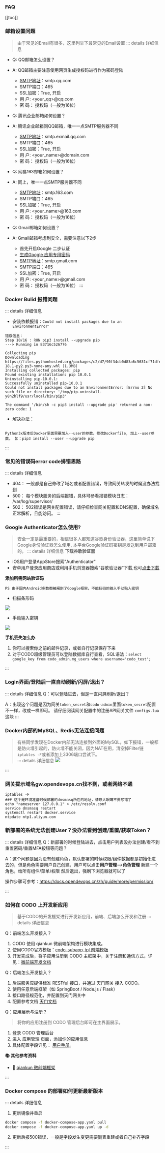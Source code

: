 ### FAQ

[[toc]]

### 邮箱设置问题
> 由于常见的Email有很多，这里列举下最常见的Email设置
::: details 详细信息

- Q: QQ邮箱怎么设置？
- A: QQ邮箱主要注意使用网页生成授权码进行作为密码登陆
    - [SMTP地址](https://service.mail.qq.com/cgi-bin/help?id=28&no=167&subtype=1)：smtp.qq.com
    - SMTP端口：465
    - SSL加密：True, 开启
    - 用   户: <your_qq>@qq.com
    - 密   码： 授权码（一般为16位）



- Q: 腾讯企业邮箱如何设置？
- A: 腾讯企业邮箱同QQ邮箱，唯一一点SMTP服务器不同
    - [SMTP地址](https://service.exmail.qq.com/cgi-bin/help?subtype=1&id=28&no=1000585)：smtp.exmail.qq.com
    - SMTP端口：465
    - SSL加密：True, 开启
    - 用   户: <your_name>@domain.com
    - 密   码： 授权码（一般为16位）



- Q: 网易163邮箱如何设置？
- A: 同上，唯一一点SMTP服务器不同
    - [SMTP地址](http://help.163.com/09/1223/14/5R7P3QI100753VB8.html)：smtp.163.com
    - SMTP端口：465
    - SSL加密：True, 开启
    - 用   户: <your_name>@163.com
    - 密   码： 授权码（一般为16位）



- Q: Gmail邮箱如何设置？
- A: Gmail邮箱考虑到安全，需要注意以下2步
  -  首先开启Google 二步认证
  -  [生成Google 应用专用密码](https://support.google.com/mail/answer/185833?hl=zh-Hans)
  - [SMTP地址](https://support.google.com/mail/answer/7126229?hl=zh-Hans&visit_id=636771670247559816-1235179449&rd=2)：smtp.gmail.com
  - SMTP端口：465
  - SSL加密：True, 开启
  - 用   户: <your_name>@gmail.com
  - 密   码： 授权码（一般为16位）
:::



### Docker Bulid 报错问题
::: details 详细信息
- 安装依赖报错：`Could not install packages due to an EnvironmentError'`

```
错误信息：
Step 10/16 : RUN pip3 install --upgrade pip
---> Running in 83716c526776

Collecting pip
Downloading https://files.pythonhosted.org/packages/c2/d7/90f34cb0d83a6c5631cf71dfe64cc1054598c843a92b400e55675cc2ac37/pip-18.1-py2.py3-none-any.whl (1.3MB)
Installing collected packages: pip
Found existing installation: pip 10.0.1
Uninstalling pip-10.0.1:
Successfully uninstalled pip-10.0.1
Could not install packages due to an EnvironmentError: [Errno 2] No such file or directory: '/tmp/pip-uninstall-y8n2hlf9/usr/local/bin/pip3'

The command '/bin/sh -c pip3 install --upgrade pip' returned a non-zero code: 1
```


- 解决办法：
```shell

Python3x版本后Docker里面需要加入--user的参数，修改Dockerfile, 加上--user参数， 如：pip3 install --user --upgrade pip
```
:::



### 常见的错误码error code排错思路

::: details 详细信息

- 404：  一般都是自己修改了域名或者配置错误，导致网关转发的时候没办法找到
- 500：  每个模块服务的后端报错，具体可参看报错模块日志： /var/log/supervisor/
- 502：  502错误是网关配置错误，请仔细检查网关配置和DNS配置，确保域名正常解析，且能访问。
:::

### Google Authenticator怎么使用?
> 安全一定是最重要的，相信很多人都知道谷歌身份验证器，这里简单说下Google身份验证器怎么使用, 本平台Google验证码密钥是发送到用户邮箱的。
::: details 详细信息
**下载谷歌验证器**
- iOS用户登录AppStore搜索"Authenticator"
- 安卓用户登录应用商店或利用手机浏览器搜索“谷歌验证器”下载,也可[点击下载](https://www.wandoujia.com/apps/com.google.android.apps.authenticator2)

**添加所需网站验证码**

`PS 由于国内Android多数都被阉割了Google框架，不能扫码的输入手动贴入密钥`

- 扫描条形码  

![](/google_auth01.jpg)

- 手动输入密钥  

![](/google_auth02.jpg)


**手机丢失怎么办**

1. 你可以搜索你之前的邮件记录，或者自行记录保存下来
2. 对于CODO超级管理员可以登陆数据库自行查看，SQL语法：`select google_key from codo_admin.mg_users where username='codo_test';`

:::

### Login界面/登陆后一直自动刷新/闪屏/退出？

::: details 详细信息
Q：可以登陆进去，但是一直闪屏刷新/退出？
  
A：出现这个问题是因为网关`token_secret`和`codo-admin`里面`token_secret`配置不一样，改成一样即可。
请仔细阅读网关配置中的注册API网关文件 `configs.lua`这块
:::
  
###  Docker内部的MySQL、Redis无法连接问题  

> 有些同学发现在Docker内部无法连接到外面的MySQL，如下报错，一般都是防火墙引起的，防火墙不能关闭，因为NAT在用，清空掉Filter链 `iptables -F`或者添加上3306端口尝试下。  
::: details 详细信息
![](/243fb74c5a73af046696423d6ce7b92.png)

:::

### 网关提示域名gw.opendevops.cn找不到，或者网络不通
```
iptables -F
### 这个是环境准备时候部署的dnsmasq所在的地址，请睁大眼睛不要写错了
echo "nameserver 127.0.0.1" > /etc/resolv.conf   
service dnsmasq restart
systemctl restart docker.service
ntpdate ntp1.aliyun.com
```
### 新部署的系统无法创建User？没办法看到创建/重置/获取Token？  

::: details 详细信息
Q：新部署的时候登陆进去，点击用户列表没办法创建/看不到重置密码/重置MFA按钮等问题？ 

A：这个问题是因为没有创建角色，默认部署的时候权限/组件数据都是初始化进去的，但是角色需要用户自己创建，用户可以点击**用户管理**-->**角色管理**  新建一个角色，给所有组件/菜单/权限  然后退出，强刷下浏览器就可以了  

操作步骤可参考：https://docs.opendevops.cn/zh/guide/more/permission/

:::

### 如何在 CODO 上开发新应用

> 基于CODO的开发框架进行开发新应用，前端、后端怎么开发和注册
::: details 详细信息

Q：前端怎么开发接入？

1. CODO 使用 qiankun 微前端架构进行模块集成。
2. 使用CODO官方模板：[codo-subapp-tpl 前端模板]((https://github.com/opendevops-cn/codo-subapp-tpl))
3. 开发完成后，将子应用注册到 CODO 主框架中，关于注册和通信方式，详见：[微前端开发文档]((https://github.com/opendevops-cn/codo-subapp-tpl)) 
   
Q：后端怎么开发接入？

1. 后端服务应提供标准 RESTful 接口，并通过 天门网关 接入 CODO。
2. 使用任意后端框架（如 SpringBoot / Node.js / Flask）
3. 接口路径规范化，并配置到天门网关中
4. 配置参考文档 [天门文档](https://github.com/opendevops-cn/codo-gateway)

Q：应用展示与注册？
> 将你的应用注册到 CODO 管理后台即可在主界面展示。

1. 登录 CODO 管理后台
2. 进入 应用管理 页面，添加你的应用信息
3. 具体配置字段详见： [用户手册]((https://github.com/opendevops-cn/codo-admin/blob/main/docs/codo-admin.md))。

**📚 其他参考资料** 

- 🔧 [qiankun 微前端框架](https://github.com/umijs/qiankun)

::: 

### Docker compose 的部署如何更新最新版本
::: details 详细信息

1. 更新镜像并重启

```bash
docker compose -f docker-compose-app.yaml pull
docker compose -f docker-compose-app.yaml up -d
```

2. 更新后报500错误，一般是字段发生变更需要删表重建或者自己补齐字段 

:::